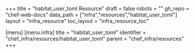 +++
title = "habitat_user_toml Resource"
draft = false
robots = ""
gh_repo = "chef-web-docs"
data_path = ["infra","resources","habitat_user_toml"]
layout = "infra_resource"
toc_layout = "infra_resource_toc"

[menu]
  [menu.infra]
    title = "habitat_user_toml"
    identifier = "chef_infra/resources/habitat_user_toml"
    parent = "chef_infra/resources"
+++

<!-- The contents of this page are automatically generated from the habitat_user_toml.yaml file in the data directory. -->
<!-- To suggest a change, edit the https://github.com/chef/chef/blob/master/lib/chef/resource/habitat_user_toml.rb file
      and submit a pull request to the https://github.com/chef/chef repository. -->
